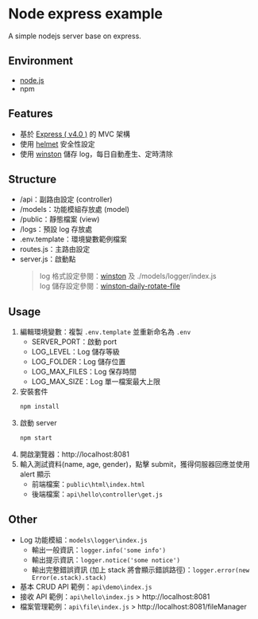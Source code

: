 # Node express example

A simple nodejs server base on express.

## Environment

- [node.js](https://nodejs.org/en/download)
- npm

## Features

- 基於 [Express ( v4.0 )](https://expressjs.com/zh-tw/) 的 MVC 架構
- 使用 [helmet](https://www.npmjs.com/package/helmet) 安全性設定
- 使用 [winston](https://www.npmjs.com/package/winston) 儲存 log，每日自動產生、定時清除

## Structure

- /api：副路由設定 (controller)
- /models：功能模組存放處 (model)
- /public：靜態檔案 (view)
- /logs：預設 log 存放處
- .env.template：環境變數範例檔案
- routes.js：主路由設定
- server.js：啟動點
  > log 格式設定參閱：[winston](https://www.npmjs.com/package/winston) 及 ./models/logger/index.js<br/>
  > log 儲存設定參閱：[winston-daily-rotate-file](https://www.npmjs.com/package/winston-daily-rotate-file)

## Usage

1. 編輯環境變數：複製 `.env.template` 並重新命名為 `.env`
   - SERVER_PORT：啟動 port
   - LOG_LEVEL：Log 儲存等級
   - LOG_FOLDER：Log 儲存位置
   - LOG_MAX_FILES：Log 保存時間
   - LOG_MAX_SIZE：Log 單一檔案最大上限
2. 安裝套件
   ```cmd
   npm install
   ```
3. 啟動 server
   ```cmd
   npm start
   ```
4. 開啟瀏覽器：http://localhost:8081
5. 輸入測試資料(name, age, gender)，點擊 submit，獲得伺服器回應並使用 alert 顯示
   - 前端檔案：`public\html\index.html`
   - 後端檔案：`api\hello\controller\get.js`

## Other

- Log 功能模組：`models\logger\index.js`
  - 輸出一般資訊：```logger.info('some info')```
  - 輸出提示資訊：```logger.notice('some notice')```
  - 輸出完整錯誤資訊 (加上 stack 將會顯示錯誤路徑)：```logger.error(new Error(e.stack).stack)```
- 基本 CRUD API 範例：`api\demo\index.js`
- 接收 API 範例：`api\hello\index.js` > http://localhost:8081
- 檔案管理範例：`api\file\index.js` > http://localhost:8081/fileManager
